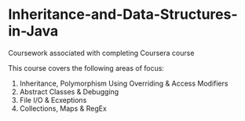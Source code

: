 # Inheritance-and-Data-Structures-in-Java
Coursework associated with completing Coursera course

This course covers the following areas of focus:

1. Inheritance, Polymorphism Using Overriding & Access Modifiers
2. Abstract Classes & Debugging
3. File I/O & Ecxeptions
4. Collections, Maps & RegEx
